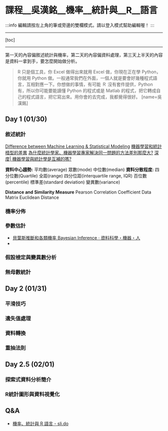 # 課程__吳漢銘__機率__統計與__R__語言

:::info
編輯請按左上角的筆<i class="fa fa-pencil"></i>或旁邊的雙欄模式<i class="fa fa-columns"></i>。請以登入模式幫助編輯喔！
:::

---

[toc]

---

第一天的內容偏敘述統計與機率，第二天的內容偏資料處理，第三天上半天的內容是資料一拿到手，要怎麼開始做分析。

> R 只是個工具，你 Excel 做得出來就用 Excel 做，你現在正在學 Python，你就用 Python 做。一般通常我們在外面，一個人就是要會好幾種程式語言，互相對應一下。你想做的事情，有可能 Ｒ 沒有套件提供，Python 有，所以你可能要能讀懂 Python 的程式或是 Matlab 的程式，把它轉成自己的程式語言，把它寫出來。用你會的去完成，我都覺得很好。
> [name=吳漢銘]

## Day 1 (01/30)

### 敘述統計
[Difference between Machine Learning & Statistical Modeling](https://www.analyticsvidhya.com/blog/2015/07/difference-machine-learning-statistical-modeling/)
[機器學習和統計棤型的差異](http://vvar.pixnet.net/blog/post/242048881)
[為什麼統計學家、機器學習專家解決同一問題的方法差別那麼大?](https://read01.com/EBPPK7.html#.WpQtV7IjHIU)
[深度| 機器學習與統計學是互補的嗎?](https://read01.com/ezQ3K.html#.WpQt3rIjHIU)

**資料中心趨勢:**
平均數(average)
眾數(mode)
中位數(median)
**資料分散程度:**
四分位數(Quartile)
全距(range)
四分位距(interquartile range, IQR)
百位數(percentile)
標準差(standard deviation)
變異數(variance)

**Distance and Similarity Measure**
Pearson Correlation Coefficient
Data Matrix
Euclidean Distance


### 機率分佈

### 參數估計
- [貝葉斯推斷和各類機率 Bayesian Inference · 資料科學・機器・人](https://brohrer.mcknote.com/zh-Hant/statistics/how_bayesian_inference_works.html)
- 


### 假設檢定與變異數分析

### 無母數統計

## Day 2 (01/31)



### 平滑技巧

### 遺失值處理

### 資料轉換

### 重抽法則

## Day 2.5 (02/01)


### 探索式資料分析簡介

### R統計圖形與資料視覺化

## Q&A
- [機率、統計與 R 語言 - sli.do](https://app.sli.do/event/dzno2vsb/ask)

